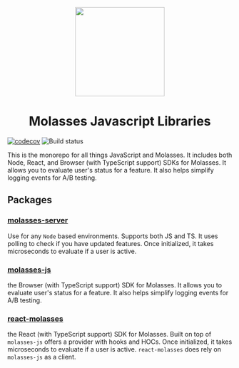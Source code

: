 <p align="center">
<img src="https://raw.githubusercontent.com/molassesapp/molasses-go/main/logo.png" style="margin: 0px auto;" width="200"/></p>

<h1 align="center">Molasses Javascript Libraries</h1>

[![codecov](https://codecov.io/gh/molassesapp/molasses-node/branch/main/graph/badge.svg)](https://codecov.io/gh/molassesapp/molasses-node) ![Build status](https://github.com/molassesapp/molasses-node/workflows/Node.js%20CI/badge.svg)

This is the monorepo for all things JavaScript and Molasses.
It includes both Node, React, and Browser (with TypeScript support) SDKs for Molasses. It allows you to evaluate user's status for a feature. It also helps simplify logging events for A/B testing.

## Packages

### [molasses-server](https://github.com/molassesapp/molasses-node/tree/main/packages/molasses-server)

Use for any `Node` based environments. Supports both JS and TS. It uses polling to check if you have updated features. Once initialized, it takes microseconds to evaluate if a user is active.

### [molasses-js](https://github.com/molassesapp/molasses-node/tree/main/packages/molasses-js)

the Browser (with TypeScript support) SDK for Molasses. It allows you to evaluate user's status for a feature. It also helps simplify logging events for A/B testing.

### [react-molasses](https://github.com/molassesapp/molasses-node/tree/main/packages/react-molasses)

the React (with TypeScript support) SDK for Molasses. Built on top of `molasses-js` offers a provider with hooks and HOCs. Once initialized, it takes microseconds to evaluate if a user is active. `react-molasses` does rely on `molasses-js` as a client.
